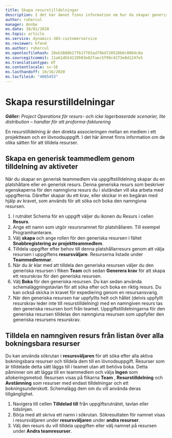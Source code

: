 ```yaml
---
title: Skapa resurstilldelningar
description: I det här ämnet finns information om hur du skapar generiska och namngivna resurstilldelningar.
author: ruhercul
manager: Annbe
ms.date: 10/01/2020
ms.topic: article
ms.service: dynamics-365-customerservice
ms.reviewer: kfend
ms.author: ruhercul
ms.openlocfilehash: 20eb3880b17fb1f765ad79bd720520b0c8004c0a
ms.sourcegitcommit: 11a61db54119503e82faec5f99c4273e8d1247e5
ms.translationtype: HT
ms.contentlocale: sv-SE
ms.lasthandoff: 10/16/2020
ms.locfileid: "4085453"
---
```

# <a name="create-resource-assignments"></a>Skapa resurstilldelningar

_**Gäller:** Project Operations för resurs- och icke lagerbaserade scenarier, lite distribution – handlar för att proforma-fakturering_


En resurstilldelning är den direkta associeringen mellan en medlem i ett projektteam och en lövnodsuppgift. I det här ämnet finns information om de olika sätten för att tilldela resurser.

## <a name="create-a-generic-team-member-through-task-assignment"></a>Skapa en generisk teammedlem genom tilldelning av aktiveter


När du skapar en generisk teammedlem via uppgiftstilldelning skapar du en platshållare eller en generisk resurs. Denna generiska resurs som beskriver egenskaperna för den namngivna resurs du i slutändan vill ska arbeta med uppgifterna. Därefter skapar du ett krav, eller skickar in en begäran med hjälp av kravet, som används för att söka och boka den namngivna resursen.

1. I rutnätet Schema för en uppgift väljer du ikonen du Resurs i cellen **Resurs**.
2. Ange ett namn som utgör resursnamnet för platshållaren. Till exempel Programhanterare.
3. Välj **skapa** och ange rollen för den generiska resursen i fältet **Snabbregistering av projektteammedlem**.
4. Tilldela uppgifter efter behov till denna platshållarresurs genom att välja resursen i uppgiftens **resursväljare**. Resurserna listade under **Teammedlemmar**.
5. När du är klar med att tilldela den generiska resursen väljer du den generiska resursen i fliken **Team** och sedan **Generera krav** för att skapa ett resurskrav för den generiska resursen.
6. Välj **Boka** för den generiska resursen. Du kan sedan använda schemaläggningstavlan för att söka efter och boka en riktig resurs. Du kan också skicka in kravet för expediering genom en resursansvarig.
7. När den generiska resursen har uppfyllts helt och hållet (delvis uppfyllt resurskrav leder inte till resurstilldelning) med en namngiven resurs tas den generiska resursen bort från teamet. Uppgiftstilldelningarna för den generiska resursen tilldelas den namngivna resursen som uppfyller den generiska resursens resurskrav.

## <a name="assign-a-named-resource-from-the-list-of-all-bookable-resources"></a>Tilldela en namngiven resurs från listan över alla bokningsbara resurser

Du kan använda sökrutan i **resursväljaren** för att söka efter alla aktiva bokningsbara resurser och tilldela dem till en lövnodsuppgift. Resurser som är tilldelade detta sätt läggs till i teamet utan att behöva boka. Detta påminner om att lägga till en teammedlem och välja **Ingen** som allokeringsmetod. Resursen visas på flikarna **Team** , **Resurstilldelning** och **Avstämning** som resurser med endast tilldelningar och ett bokningsunderskott. Schemalägg dem om du vill använda deras tillgänglighet.

1. Navigera till cellen **Tilldelad till** från uppgiftsrutnätet, tavlan eller tidslinjen.
2. Börja med att skriva ett namn i sökrutan. Sökresultaten för namnet visas i resursväljaren under **resursväljaren** under **andra resurser**.
3. Välj den resurs du vill tilldela uppgiften eller välj namnet på resursen under **Andra teamresurser**.
